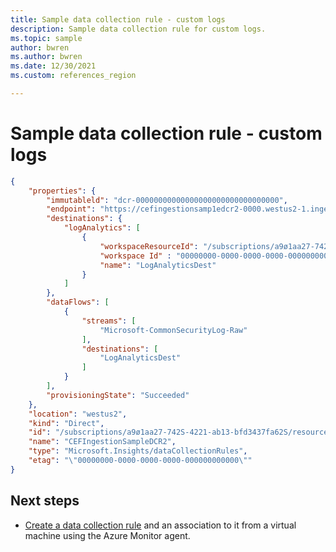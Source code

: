 ```yaml
---
title: Sample data collection rule - custom logs
description: Sample data collection rule for custom logs.
ms.topic: sample
author: bwren
ms.author: bwren
ms.date: 12/30/2021
ms.custom: references_region

---
```


# Sample data collection rule - custom logs



```json
{
    "properties": { 
        "immutableld": "dcr-00000000000000000000000000000000", 
        "endpoint": "https://cefingestionsamp1edcr2-0000.westus2-1.ingest.monitor.azure.com",
        "destinations": {
            "logAnalytics": [
                {
                    "workspaceResourceId": "/subscriptions/a9ø1aa27-742S-4221-ab13-bfd3437fa62S/resourceGroups/cefingestion/providers/microsoft.operationalinsights/workspaces/my-workspace",
                    "workspace Id" : "00000000-0000-0000-0000-000000000000",
                    "name": "LogAnalyticsDest" 
                }
            ]
        },
        "dataFlows": [
            {
                "streams": [
                    "Microsoft-CommonSecurityLog-Raw"
                ],
                "destinations": [
                    "LogAnalyticsDest" 
                ]
            }
        ],
        "provisioningState": "Succeeded"
    },
    "location": "westus2", 
    "kind": "Direct", 
    "id": "/subscriptions/a9ø1aa27-742S-4221-ab13-bfd3437fa62S/resourceGroups/CEFingestion/providers/Microsoft.Insights/dataCollectionRules/CEFIngestionSampleDCR2",
    "name": "CEFIngestionSampleDCR2",
    "type": "Microsoft.Insights/dataCollectionRules", 
    "etag": "\"00000000-0000-0000-0000-000000000000\""
}
```


## Next steps

- [Create a data collection rule](data-collection-rule-azure-monitor-agent.md) and an association to it from a virtual machine using the Azure Monitor agent.
